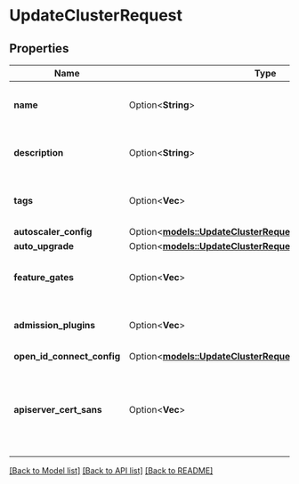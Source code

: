 # UpdateClusterRequest

## Properties

Name | Type | Description | Notes
------------ | ------------- | ------------- | -------------
**name** | Option<**String**> | New external name for the cluster. | [optional]
**description** | Option<**String**> | New description for the cluster. | [optional]
**tags** | Option<**Vec<String>**> | New tags associated with the cluster. | [optional]
**autoscaler_config** | Option<[**models::UpdateClusterRequestAutoscalerConfig**](UpdateCluster_request_autoscaler_config.md)> |  | [optional]
**auto_upgrade** | Option<[**models::UpdateClusterRequestAutoUpgrade**](UpdateCluster_request_auto_upgrade.md)> |  | [optional]
**feature_gates** | Option<**Vec<String>**> | List of feature gates to enable. | [optional]
**admission_plugins** | Option<**Vec<String>**> | List of admission plugins to enable. | [optional]
**open_id_connect_config** | Option<[**models::UpdateClusterRequestOpenIdConnectConfig**](UpdateCluster_request_open_id_connect_config.md)> |  | [optional]
**apiserver_cert_sans** | Option<**Vec<String>**> | Additional Subject Alternative Names for the Kubernetes API server certificate. | [optional]

[[Back to Model list]](../README.md#documentation-for-models) [[Back to API list]](../README.md#documentation-for-api-endpoints) [[Back to README]](../README.md)


